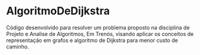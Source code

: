 # AlgoritmoDeDijkstra
Código desenvolvido para resolver um problema proposto na disciplina de Projeto e Analise de Algoritmos, Em Trenós, visando aplicar os conceitos de representação em grafos e algoritmo de Dijkstra para menor custo de caminho.
